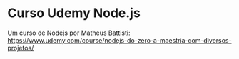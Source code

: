 # Curso Udemy Node.js

Um curso de Nodejs por Matheus Battisti:
https://www.udemy.com/course/nodejs-do-zero-a-maestria-com-diversos-projetos/
